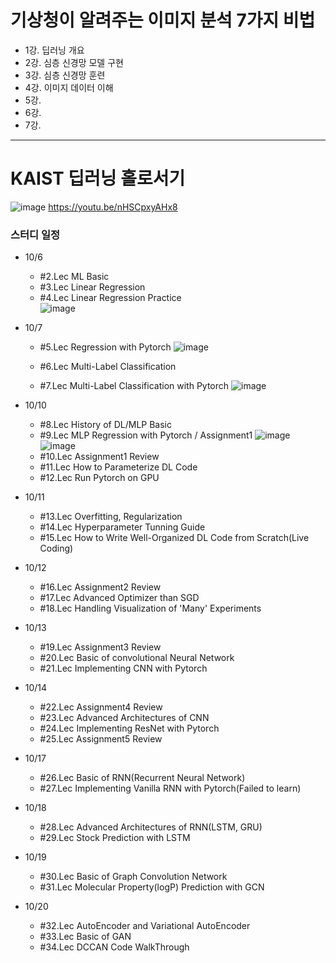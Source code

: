 # 기상청이 알려주는 이미지 분석 7가지 비법

* 1강. 딥러닝 개요
* 2강. 심층 신경망 모델 구현
* 3강. 심층 신경망 훈련
* 4강. 이미지 데이터 이해
* 5강.
* 6강.
* 7강.

---
# KAIST 딥러닝 홀로서기
![image](https://user-images.githubusercontent.com/65642065/194006085-6fb99a62-2166-4b84-a13d-3f3311235588.png)
https://youtu.be/nHSCpxyAHx8

### 스터디 일정
* 10/6 
  * #2.Lec ML Basic
  * #3.Lec Linear Regression
  * #4.Lec Linear Regression Practice  
  ![image](https://user-images.githubusercontent.com/65642065/194447739-c0d91d4e-6b60-4c68-8a10-6cd915adaed3.png)

* 10/7 
  * #5.Lec Regression with Pytorch
  ![image](https://user-images.githubusercontent.com/65642065/194480932-6d0b0bf0-1172-4654-9e9e-f0eea7ef97d6.png)

  * #6.Lec Multi-Label Classification
  * #7.Lec Multi-Label Classification with Pytorch
  ![image](https://user-images.githubusercontent.com/65642065/194483163-3a85dc89-3806-4a23-87b4-0ee2c8bb99bc.png)

* 10/10 
  * #8.Lec History of DL/MLP Basic
  * #9.Lec MLP Regression with Pytorch / Assignment1
  ![image](https://user-images.githubusercontent.com/65642065/194481420-a7ccfc12-fe06-4a07-9aa0-c9879ebd050c.png)
  ![image](https://user-images.githubusercontent.com/65642065/194472466-297ef88b-a2bc-4468-b1c8-60a8997be869.png)
  * #10.Lec Assignment1 Review
  * #11.Lec How to Parameterize DL Code
  * #12.Lec Run Pytorch on GPU
* 10/11
  * #13.Lec Overfitting, Regularization
  * #14.Lec Hyperparameter Tunning Guide
  * #15.Lec How to Write Well-Organized DL Code from Scratch(Live Coding)
* 10/12 
  * #16.Lec Assignment2 Review
  * #17.Lec Advanced Optimizer than SGD
  * #18.Lec Handling Visualization of 'Many' Experiments
* 10/13
  * #19.Lec Assignment3 Review
  * #20.Lec Basic of convolutional Neural Network
  * #21.Lec Implementing CNN with Pytorch
* 10/14 
  * #22.Lec Assignment4 Review
  * #23.Lec Advanced Architectures of CNN
  * #24.Lec Implementing ResNet with Pytorch
  * #25.Lec Assignment5 Review
* 10/17 
  * #26.Lec Basic of RNN(Recurrent Neural Network)
  * #27.Lec Implementing Vanilla RNN with Pytorch(Failed to learn)
* 10/18
  * #28.Lec Advanced Architectures of RNN(LSTM, GRU)
  * #29.Lec Stock Prediction with LSTM
* 10/19 
  * #30.Lec Basic of Graph Convolution Network 
  * #31.Lec Molecular Property(logP) Prediction with GCN
* 10/20
  * #32.Lec AutoEncoder and Variational AutoEncoder
  * #33.Lec Basic of GAN
  * #34.Lec DCCAN Code WalkThrough

